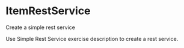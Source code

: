 # ItemRestService
Create a simple rest service

Use Simple Rest Service exercise description to create a rest service. 
